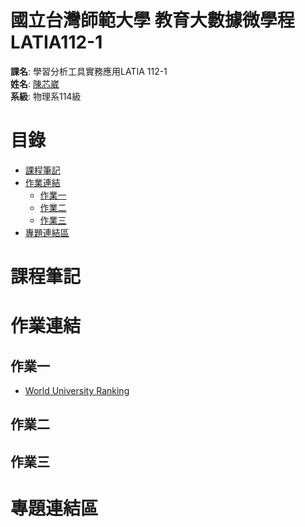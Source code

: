 # 國立台灣師範大學 教育大數據微學程 LATIA112-1
**課名**: 學習分析工具實務應用LATIA 112-1  
**姓名**: [陳芯崴](https://github.com/HsinWei-Chen/LATIA112-1.git)  
**系級**: 物理系114級  

# **目錄**
* [課程筆記](#課程筆記)
* [作業連結](#作業連結)
  + [作業一](#作業一)
  + [作業二](#作業二)
  + [作業三](#作業三)
* [專題連結區](#專題連結區)
# **課程筆記**
# **作業連結**
## **作業一**
* [World University Ranking](https://github.com/HsinWei-Chen/LATIA112-1/blob/main/HW1/csv_read.py)
## **作業二**
## **作業三**
# **專題連結區**
